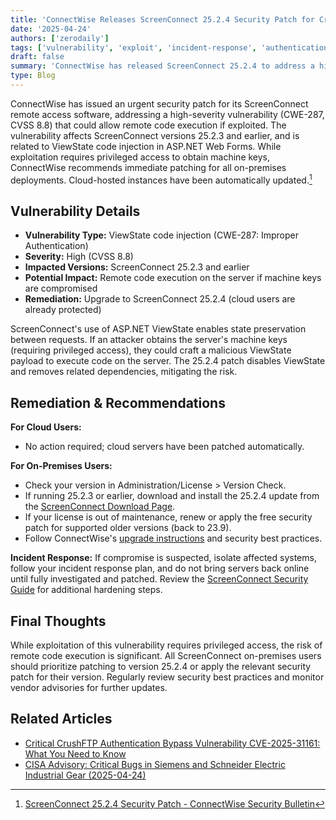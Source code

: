 ```yaml
---
title: 'ConnectWise Releases ScreenConnect 25.2.4 Security Patch for Critical ViewState Vulnerability (2025-04-25)'
date: '2025-04-24'
authors: ['zerodaily']
tags: ['vulnerability', 'exploit', 'incident-response', 'authentication']
draft: false
summary: 'ConnectWise has released ScreenConnect 25.2.4 to address a high-severity ViewState code injection vulnerability (CWE-287, CVSS 8.8) affecting versions 25.2.3 and earlier. All on-premises users are urged to patch immediately.'
type: Blog
---
```


ConnectWise has issued an urgent security patch for its ScreenConnect remote access software, addressing a high-severity vulnerability (CWE-287, CVSS 8.8) that could allow remote code execution if exploited. The vulnerability affects ScreenConnect versions 25.2.3 and earlier, and is related to ViewState code injection in ASP.NET Web Forms. While exploitation requires privileged access to obtain machine keys, ConnectWise recommends immediate patching for all on-premises deployments. Cloud-hosted instances have been automatically updated.[^1]

## Vulnerability Details

- **Vulnerability Type:** ViewState code injection (CWE-287: Improper Authentication)
- **Severity:** High (CVSS 8.8)
- **Impacted Versions:** ScreenConnect 25.2.3 and earlier
- **Potential Impact:** Remote code execution on the server if machine keys are compromised
- **Remediation:** Upgrade to ScreenConnect 25.2.4 (cloud users are already protected)

ScreenConnect's use of ASP.NET ViewState enables state preservation between requests. If an attacker obtains the server's machine keys (requiring privileged access), they could craft a malicious ViewState payload to execute code on the server. The 25.2.4 patch disables ViewState and removes related dependencies, mitigating the risk.

## Remediation & Recommendations

**For Cloud Users:**

- No action required; cloud servers have been patched automatically.

**For On-Premises Users:**

- Check your version in Administration/License > Version Check.
- If running 25.2.3 or earlier, download and install the 25.2.4 update from the [ScreenConnect Download Page](https://www.screenconnect.com/download).
- If your license is out of maintenance, renew or apply the free security patch for supported older versions (back to 23.9).
- Follow ConnectWise's [upgrade instructions](https://docs.connectwise.com/ScreenConnect_Documentation/On-premises/Get_started_with_ConnectWise_ScreenConnect_On-Premise/Upgrade_an_on-premises_installation?_gl=1%2A1hwcbrq%2A_gcl_au%2AMjYwMzc4NzY3LjE3MzkyMDI3ODM.%2A_ga%2AOTYxODA0Njk0LjE3Mzg2NzI5NzM.%2A_ga_QSGE0F7K8V%2AMTc0MTYyMjg1OC4yNS4xLjE3NDE2Mjc5ODMuNTQuMC4yMDI5MzI5NjMy) and security best practices.

**Incident Response:**
If compromise is suspected, isolate affected systems, follow your incident response plan, and do not bring servers back online until fully investigated and patched. Review the [ScreenConnect Security Guide](https://docs.connectwise.com/ConnectWise_Control_Documentation/Get_started/Security_guide) for additional hardening steps.

## Final Thoughts

While exploitation of this vulnerability requires privileged access, the risk of remote code execution is significant. All ScreenConnect on-premises users should prioritize patching to version 25.2.4 or apply the relevant security patch for their version. Regularly review security best practices and monitor vendor advisories for further updates.

## Related Articles

- [Critical CrushFTP Authentication Bypass Vulnerability CVE-2025-31161: What You Need to Know](/blog/2025-04-13-crushftp-vulnerability)
- [CISA Advisory: Critical Bugs in Siemens and Schneider Electric Industrial Gear (2025-04-24)](/blog/2025-04-24-cisa-advisory-siemens-schneider-electric-critical-bugs)

[^1]: [ScreenConnect 25.2.4 Security Patch - ConnectWise Security Bulletin](https://www.connectwise.com/company/trust/security-bulletins/screenconnect-security-patch-2025.4)
